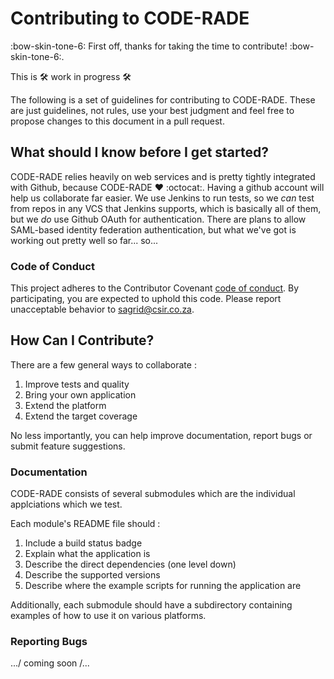 # Contributing to CODE-RADE

:bow-skin-tone-6: First off, thanks for taking the time to contribute! :bow-skin-tone-6:.

This is :hammer_and_wrench: work in progress :hammer_and_wrench:

The following is a set of guidelines for contributing to CODE-RADE. These are just guidelines, not rules, use your best judgment and feel free to propose changes to this document in a pull request.

## What should I know before I get started?

CODE-RADE relies heavily on web services and is pretty tightly integrated with Github, because CODE-RADE :heart: :octocat:. Having a github account will help us collaborate far easier. We use Jenkins to run tests, so we _can_ test from repos in any VCS that Jenkins supports, which is basically all of them, but we _do_ use Github OAuth for authentication. There are plans to allow SAML-based identity federation authentication, but what we've got is working out pretty well so far... so...

### Code of Conduct

This project adheres to the Contributor Covenant [code of conduct](CODE_OF_CONDUCT.md).
By participating, you are expected to uphold this code.
Please report unacceptable behavior to [sagrid@csir.co.za](abuse).

## How Can I Contribute?

There are a few  general ways to collaborate :

  1. Improve tests and quality
  2. Bring your own application
  3. Extend the platform
  4. Extend the target coverage

No less importantly, you can help improve documentation, report bugs or submit feature suggestions.

### Documentation <!-- TODO -->

CODE-RADE consists of several submodules which are the individual applciations which we test.

Each module's README file should :

  1. Include a build status badge
  1. Explain what the application is
  1. Describe the direct dependencies (one level down)
  2. Describe the supported versions
  3. Describe where the example scripts for running the application are

Additionally, each submodule should have a subdirectory containing examples of how to use it on various platforms.

### Reporting Bugs

.../ coming soon /...
<!-- TODO -->
